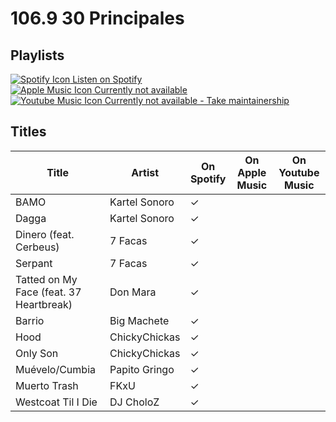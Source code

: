 # 106.9 30 Principales

## Playlists

[![Spotify Icon](https://user-images.githubusercontent.com/6068259/95839470-57169600-0d43-11eb-89e3-6b80e7c64339.png "Listen on Spotify") Listen on Spotify](https://open.spotify.com/playlist/0uOWKDKe7bdqMuDhuJ8EEs)  
[![Apple Music Icon](https://user-images.githubusercontent.com/6068259/95839328-2fbfc900-0d43-11eb-896b-78ba8d0f56da.png "Listen on Apple Music") Currently not available](https://github.com/MarauderXtreme/video-game-radiostation-playlists/fork)  
[![Youtube Music Icon](https://user-images.githubusercontent.com/6068259/95839482-5a118680-0d43-11eb-97f5-21338bca84df.png "Listen on Youtube Music") Currently not available - Take maintainership](https://github.com/MarauderXtreme/video-game-radiostation-playlists/fork)

## Titles

| Title                                   | Artist        | On Spotify | On Apple Music | On Youtube Music |
| --------------------------------------- | ------------- | ---------- | -------------- | ---------------- |
| BAMO                                    | Kartel Sonoro | ✓          |                |                  |
| Dagga                                   | Kartel Sonoro | ✓          |                |                  |
| Dinero (feat. Cerbeus)                  | 7 Facas       | ✓          |                |                  |
| Serpant                                 | 7 Facas       | ✓          |                |                  |
| Tatted on My Face (feat. 37 Heartbreak) | Don Mara      | ✓          |                |                  |
| Barrio                                  | Big Machete   | ✓          |                |                  |
| Hood                                    | ChickyChickas | ✓          |                |                  |
| Only Son                                | ChickyChickas | ✓          |                |                  |
| Muévelo/Cumbia                          | Papito Gringo | ✓          |                |                  |
| Muerto Trash                            | FKxU          | ✓          |                |                  |
| Westcoat Til I Die                      | DJ CholoZ     | ✓          |                |                  |
